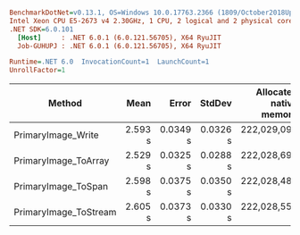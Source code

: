 ``` ini

BenchmarkDotNet=v0.13.1, OS=Windows 10.0.17763.2366 (1809/October2018Update/Redstone5)
Intel Xeon CPU E5-2673 v4 2.30GHz, 1 CPU, 2 logical and 2 physical cores
.NET SDK=6.0.101
  [Host]     : .NET 6.0.1 (6.0.121.56705), X64 RyuJIT
  Job-GUHUPJ : .NET 6.0.1 (6.0.121.56705), X64 RyuJIT

Runtime=.NET 6.0  InvocationCount=1  LaunchCount=1  
UnrollFactor=1  

```
|                Method |    Mean |    Error |   StdDev | Allocated native memory | Native memory leak |   Allocated |
|---------------------- |--------:|---------:|---------:|------------------------:|-------------------:|------------:|
|    PrimaryImage_Write | 2.593 s | 0.0349 s | 0.0326 s |           222,029,092 B |                  - |       848 B |
|  PrimaryImage_ToArray | 2.529 s | 0.0325 s | 0.0288 s |           222,028,696 B |                  - | 1,943,536 B |
|   PrimaryImage_ToSpan | 2.598 s | 0.0375 s | 0.0350 s |           222,028,488 B |                  - |       616 B |
| PrimaryImage_ToStream | 2.605 s | 0.0373 s | 0.0330 s |           222,028,552 B |                  - | 1,943,600 B |
